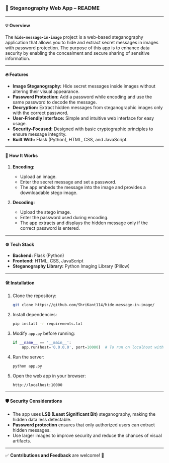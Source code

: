 ### 📌 **Steganography Web App – README**

---

#### 💡 **Overview**
The **`hide-message-in-image`** project is a web-based steganography application that allows you to hide and extract secret messages in images with password protection. The purpose of this app is to enhance data security by enabling the concealment and secure sharing of sensitive information.

---

#### 🔥 **Features**
- **Image Steganography:** Hide secret messages inside images without altering their visual appearance.  
- **Password Protection:** Add a password while encoding and use the same password to decode the message.  
- **Decryption:** Extract hidden messages from steganographic images only with the correct password.  
- **User-Friendly Interface:** Simple and intuitive web interface for easy usage.  
- **Security-Focused:** Designed with basic cryptographic principles to ensure message integrity.  
- **Built With:** Flask (Python), HTML, CSS, and JavaScript.  

---

#### 🚀 **How It Works**
1. **Encoding:**  
   - Upload an image.  
   - Enter the secret message and set a password.  
   - The app embeds the message into the image and provides a downloadable stego image.  

2. **Decoding:**  
   - Upload the stego image.  
   - Enter the password used during encoding.  
   - The app extracts and displays the hidden message only if the correct password is entered.  

---

#### ⚙️ **Tech Stack**
- **Backend:** Flask (Python)  
- **Frontend:** HTML, CSS, JavaScript  
- **Steganography Library:** Python Imaging Library (Pillow)  

---

#### 🛠️ **Installation**
1. Clone the repository:
   ```bash
   git clone https://github.com/ShriKant114/hide-message-in-image/
   ```
2. Install dependencies:
   ```bash
   pip install -r requirements.txt
   ```
3. Modify `app.py` before running:
   ```python
   if __name__ == '__main__':
       app.run(host='0.0.0.0', port=10000)  # To run on localhost with custom port
   ```

4. Run the server:
   ```bash
   python app.py
   ```
5. Open the web app in your browser:
   ```
   http://localhost:10000
   ```

---

#### 🛡️ **Security Considerations**
- The app uses **LSB (Least Significant Bit)** steganography, making the hidden data less detectable.  
- **Password protection** ensures that only authorized users can extract hidden messages.  
- Use larger images to improve security and reduce the chances of visual artifacts.  

---

✅ **Contributions and Feedback** are welcome! 🎯
